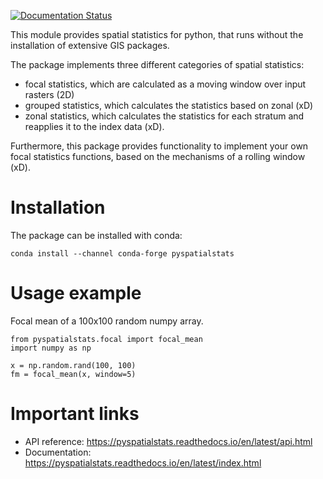 [![Documentation Status](https://readthedocs.org/projects/pyspatialstats/badge/?version=latest)](https://pyspatialstats.readthedocs.io/en/latest/?badge=latest)

This module provides spatial statistics for python, that runs without the installation of extensive GIS packages.

The package implements three different categories of spatial statistics:
- focal statistics, which are calculated as a moving window over input rasters (2D)
- grouped statistics, which calculates the statistics based on zonal (xD)
- zonal statistics, which calculates the statistics for each stratum and reapplies it to the index data (xD).

Furthermore, this package provides functionality to implement your own focal statistics functions, based on the 
mechanisms of a rolling window (xD).

# Installation

The package can be installed with conda:

```
conda install --channel conda-forge pyspatialstats
```

# Usage example

Focal mean of a 100x100 random numpy array.

```
from pyspatialstats.focal import focal_mean
import numpy as np

x = np.random.rand(100, 100)
fm = focal_mean(x, window=5)
```

# Important links

- API reference: https://pyspatialstats.readthedocs.io/en/latest/api.html
- Documentation: https://pyspatialstats.readthedocs.io/en/latest/index.html
